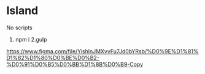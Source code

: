 # Island
No scripts


1. npm i
2.gulp 

https://www.figma.com/file/YishlnJMXvvFu7Jd0bYRsb/%D0%9E%D1%81%D1%82%D1%80%D0%BE%D0%B2-%D0%91%D0%B5%D0%BB%D1%8B%D0%B9-Copy
